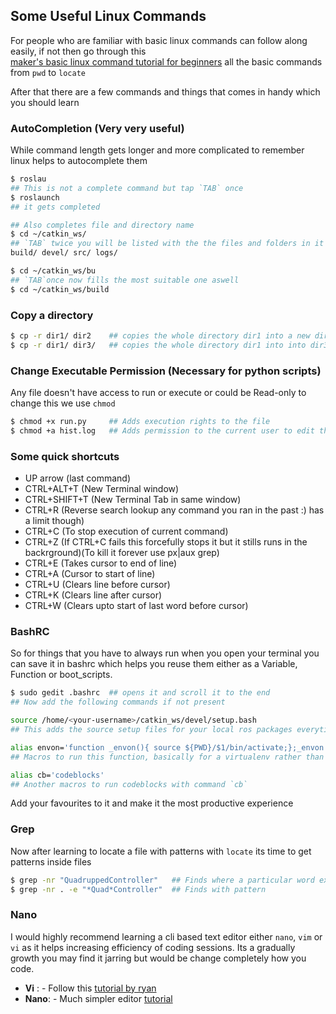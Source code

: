 ## Some Useful Linux Commands
For people who are familiar with basic linux commands can follow along easily, if not then go through this  
[maker's basic linux command tutorial for beginners](https://maker.pro/linux/tutorial/basic-linux-commands-for-beginners) all the basic commands from `pwd` to `locate`

After that there are a few commands and things that comes in handy which you should learn  
### AutoCompletion (Very very useful)
While command length gets longer and more complicated to remember linux helps to autocomplete them
```bash
$ roslau
## This is not a complete command but tap `TAB` once
$ roslaunch
## it gets completed  

## Also completes file and directory name
$ cd ~/catkin_ws/
## `TAB` twice you will be listed with the the files and folders in it
build/ devel/ src/ logs/  

$ cd ~/catkin_ws/bu
## `TAB`once now fills the most suitable one aswell
$ cd ~/catkin_ws/build
```

### Copy a directory
```bash
$ cp -r dir1/ dir2    ## copies the whole directory dir1 into a new directory dir2
$ cp -r dir1/ dir3/   ## copies the whole directory dir1 into into dir3/dir1
```
### Change Executable Permission (Necessary for python scripts)
Any file doesn't have access to run or execute or could be Read-only to change this we use `chmod`
```bash
$ chmod +x run.py     ## Adds execution rights to the file
$ chmod +a hist.log   ## Adds permission to the current user to edit the files
```  
### Some quick shortcuts  
- UP arrow (last command)
- CTRL+ALT+T (New Terminal window)
- CTRL+SHIFT+T (New Terminal Tab in same window)
- CTRL+R (Reverse search lookup any command you ran in the past :) has a limit though)
- CTRL+C (To stop execution of current command)
- CTRL+Z (If CTRL+C fails this forcefully stops it but it stills runs in the backrground)(To kill it forever use px|aux grep)
- CTRL+E (Takes cursor to end of line)
- CTRL+A (Cursor to start of line)
- CTRL+U (Clears line before cursor)
- CTRL+K (Clears line after cursor)
- CTRL+W (Clears upto start of last word before cursor)

### BashRC
So for things that you have to always run when you open your terminal you can save it in bashrc which helps you reuse them either as a Variable, Function or boot_scripts.
```bash
$ sudo gedit .bashrc  ## opens it and scroll it to the end
## Now add the following commands if not present

source /home/<your-username>/catkin_ws/devel/setup.bash
## This adds the source setup files for your local ros packages everytime your terminal opens

alias envon='function _envon(){ source ${PWD}/$1/bin/activate;};_envon'
## Macros to run this function, basically for a virtualenv rather than manually sourceing its activate just use `envon venv` or virtualenv name

alias cb='codeblocks'
## Another macros to run codeblocks with command `cb`
```
Add your favourites to it and make it the most productive experience

### Grep
Now after learning to locate a file with patterns with `locate` its time to get patterns inside files
```bash
$ grep -nr "QuadruppedController"   ## Finds where a particular word exists in the whole codebase
$ grep -nr . -e "*Quad*Controller"  ## Finds with pattern  
```

### Nano
I would highly recommend learning a cli based text editor either `nano`, `vim` or `vi` as it helps increasing efficiency of coding sessions. Its a gradually growth you may find it jarring but would be change completely how you code.

- **Vi** : - Follow this [tutorial by ryan](https://ryanstutorials.net/linuxtutorial/vi.php)
- **Nano**: - Much simpler editor [tutorial](https://www.howtogeek.com/howto/42980/the-beginners-guide-to-nano-the-linux-command-line-text-editor/)

